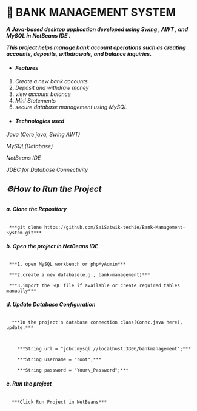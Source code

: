 #             **🏦 BANK MANAGEMENT SYSTEM**







***A Java-based desktop application developed using Swing , AWT , and MySQL in NetBeans IDE .***



***This project helps manage bank account operations such as creating accounts, deposits, withdrawals, and balance inquiries.***





* #### ***Features***



1. *Create a new bank accounts*
2. *Deposit and withdraw money*
3. *view account balance*
4. *Mini Statements*
5. *secure database management using MySQL*

#### 

* #### ***Technologies used***



*Java (Core java, Swing AWT)*

*MySQL(Database)*

*NetBeans IDE*

*JDBC for Database Connectivity*





## ***⚙️How to Run the Project***



###### 

###### ***a. Clone the Repository***



     ***git clone https://github.com/SaiSatwik-techie/Bank-Management-System.git***



###### ***b. Open the project in NetBeans IDE***	



     ***1. open MySQL workbench or phpMyAdmin***

     ***2.create a new database(e.g., bank-management)***

     ***3.import the SQL file if available or create required tables manually***



###### ***d. Update Database Configuration***



      ***In the project's database connection class(Connc.java here), update:***



        ***String url = "jdbc:mysql://localhost:3306/bankmanagement";***

        ***String username = "root";***

        ***String password = "Your\_Password";*** 



###### ***e. Run the project***



      ***Click Run Project in NetBeans***

